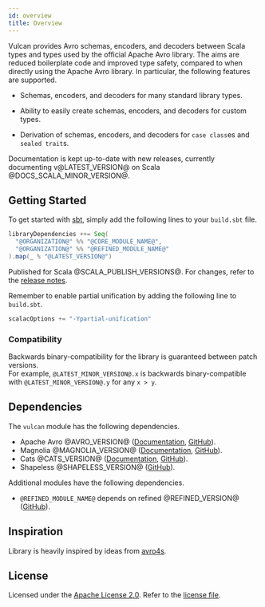 ```yaml
---
id: overview
title: Overview
---
```


Vulcan provides Avro schemas, encoders, and decoders between Scala types and types used by the official Apache Avro library. The aims are reduced boilerplate code and improved type safety, compared to when directly using the Apache Avro library. In particular, the following features are supported.

- Schemas, encoders, and decoders for many standard library types.

- Ability to easily create schemas, encoders, and decoders for custom types.

- Derivation of schemas, encoders, and decoders for `case class`es and `sealed trait`s.

Documentation is kept up-to-date with new releases, currently documenting v@LATEST_VERSION@ on Scala @DOCS_SCALA_MINOR_VERSION@.

## Getting Started

To get started with [sbt](https://scala-sbt.org), simply add the following lines to your `build.sbt` file.

```scala
libraryDependencies ++= Seq(
  "@ORGANIZATION@" %% "@CORE_MODULE_NAME@",
  "@ORGANIZATION@" %% "@REFINED_MODULE_NAME@"
).map(_ % "@LATEST_VERSION@")
```

Published for Scala @SCALA_PUBLISH_VERSIONS@. For changes, refer to the [release notes](https://github.com/ovotech/vulcan/releases).

Remember to enable partial unification by adding the following line to `build.sbt`.

```scala
scalacOptions += "-Ypartial-unification"
```

### Compatibility

Backwards binary-compatibility for the library is guaranteed between patch versions.<br>
For example, `@LATEST_MINOR_VERSION@.x` is backwards binary-compatible with `@LATEST_MINOR_VERSION@.y` for any `x > y`.

## Dependencies

The `vulcan` module has the following dependencies.

- Apache Avro @AVRO_VERSION@ ([Documentation](https://avro.apache.org/docs/@AVRO_VERSION@), [GitHub](https://github.com/apache/avro)).
- Magnolia @MAGNOLIA_VERSION@ ([Documentation](https://propensive.com/opensource/magnolia/), [GitHub](https://github.com/propensive/magnolia)).
- Cats @CATS_VERSION@ ([Documentation](https://typelevel.org/cats), [GitHub](https://github.com/typelevel/cats)).
- Shapeless @SHAPELESS_VERSION@ ([GitHub](https://github.com/milessabin/shapeless)).

Additional modules have the following dependencies.

- `@REFINED_MODULE_NAME@` depends on refined @REFINED_VERSION@ ([GitHub](https://github.com/fthomas/refined)).

## Inspiration

Library is heavily inspired by ideas from [avro4s](https://github.com/sksamuel/avro4s).

## License

Licensed under the [Apache License 2.0](https://www.apache.org/licenses/LICENSE-2.0.html). Refer to the [license file](https://github.com/ovotech/vulcan/blob/master/license.txt).
